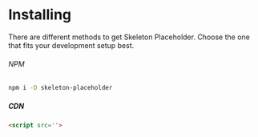 # Installing

There are different methods to get Skeleton Placeholder. Choose the one that fits your development setup best.

###### NPM

```bash
npm i -D skeleton-placeholder
```

##### CDN

```html
<script src=''>
```
